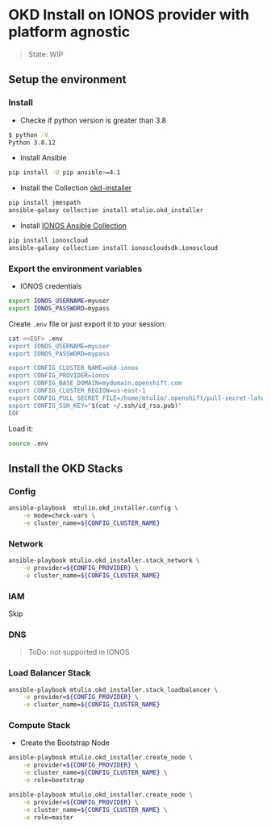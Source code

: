 # OKD Install on IONOS provider with platform agnostic

> State: WIP

## Setup the environment

### Install

- Checke if python version is greater than 3.8

```bash
$ python -V
Python 3.8.12
```

<!-- - Create the python virtual environment (optional if you would like to isolate the project setup)

```bash
$ python3.8 -m venv ~/.venvs/okd-installer-latest
$ ~/.venvs/okd-installer-latest/bin/activate
$ python -V
Python 3.8.12
``` -->

- Install Ansible

```bash
pip install -U pip ansible>=4.1
```

- Install the Collection [okd-installer](https://galaxy.ansible.com/mtulio/okd_installer)

```bash
pip install jmespath
ansible-galaxy collection install mtulio.okd_installer
```

- Install [IONOS Ansible Collection](https://docs.ionos.com/ansible/)

```bash
pip install ionoscloud
ansible-galaxy collection install ionoscloudsdk.ionoscloud
```

### Export the environment variables

- IONOS credentials

```bash
export IONOS_USERNAME=myuser
export IONOS_PASSWORD=mypass
```

Create `.env` file or just export it to your session:

```bash
cat <<EOF> .env
export IONOS_USERNAME=myuser
export IONOS_PASSWORD=mypass

export CONFIG_CLUSTER_NAME=okd-ionos
export CONFIG_PROVIDER=ionos
export CONFIG_BASE_DOMAIN=mydomain.openshift.com
export CONFIG_CLUSTER_REGION=us-east-1
export CONFIG_PULL_SECRET_FILE=/home/mtulio/.openshift/pull-secret-latest.json
export CONFIG_SSH_KEY="$(cat ~/.ssh/id_rsa.pub)"
EOF
```

Load it:
```bash
source .env
```

## Install the OKD Stacks

### Config

```bash
ansible-playbook  mtulio.okd_installer.config \
    -e mode=check-vars \
    -e cluster_name=${CONFIG_CLUSTER_NAME}
```

### Network

```bash
ansible-playbook mtulio.okd_installer.stack_network \
    -e provider=${CONFIG_PROVIDER} \
    -e cluster_name=${CONFIG_CLUSTER_NAME}
```

### IAM

Skip

### DNS

> ToDo: not supported in IONOS

### Load Balancer Stack

```bash
ansible-playbook mtulio.okd_installer.stack_loadbalancer \
    -e provider=${CONFIG_PROVIDER} \
    -e cluster_name=${CONFIG_CLUSTER_NAME}
```

### Compute Stack

- Create the Bootstrap Node

```bash
ansible-playbook mtulio.okd_installer.create_node \
    -e provider=${CONFIG_PROVIDER} \
    -e cluster_name=${CONFIG_CLUSTER_NAME} \
    -e role=bootstrap
```

```bash
ansible-playbook mtulio.okd_installer.create_node \
    -e provider=${CONFIG_PROVIDER} \
    -e cluster_name=${CONFIG_CLUSTER_NAME} \
    -e role=master
```

